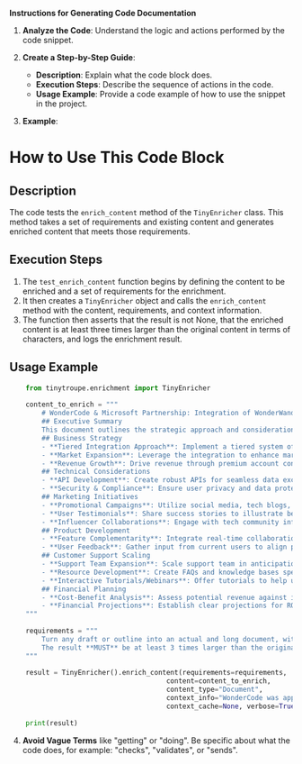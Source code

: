 **Instructions for Generating Code Documentation**

1. **Analyze the Code**: Understand the logic and actions performed by the code snippet.

2. **Create a Step-by-Step Guide**:
    - **Description**: Explain what the code block does.
    - **Execution Steps**: Describe the sequence of actions in the code.
    - **Usage Example**: Provide a code example of how to use the snippet in the project.

3. **Example**:

How to Use This Code Block
=========================================================================================

Description
-------------------------
The code tests the `enrich_content` method of the `TinyEnricher` class. This method takes a set of requirements and existing content and generates enriched content that meets those requirements.

Execution Steps
-------------------------
1. The `test_enrich_content` function begins by defining the content to be enriched and a set of requirements for the enrichment.
2. It then creates a `TinyEnricher` object and calls the `enrich_content` method with the content, requirements, and context information.
3. The function then asserts that the result is not None, that the enriched content is at least three times larger than the original content in terms of characters, and logs the enrichment result.

Usage Example
-------------------------

```python
    from tinytroupe.enrichment import TinyEnricher
    
    content_to_enrich = """
        # WonderCode & Microsoft Partnership: Integration of WonderWand with GitHub
        ## Executive Summary
        This document outlines the strategic approach and considerations for the partnership between WonderCode and Microsoft, focusing on the integration of WonderWand with GitHub. It captures the collaborative efforts and insights from various departments within WonderCode.
        ## Business Strategy
        - **Tiered Integration Approach**: Implement a tiered system offering basic features to free users and advanced functionalities for premium accounts.
        - **Market Expansion**: Leverage the integration to enhance market presence and user base.
        - **Revenue Growth**: Drive revenue through premium account conversions.
        ## Technical Considerations
        - **API Development**: Create robust APIs for seamless data exchange between WonderWand and GitHub.
        - **Security & Compliance**: Ensure user privacy and data protection, adhering to regulations.
        ## Marketing Initiatives
        - **Promotional Campaigns**: Utilize social media, tech blogs, and developer forums to promote the integration.
        - **User Testimonials**: Share success stories to illustrate benefits.
        - **Influencer Collaborations**: Engage with tech community influencers to amplify reach.
        ## Product Development
        - **Feature Complementarity**: Integrate real-time collaboration features into GitHub's code review process.
        - **User Feedback**: Gather input from current users to align product enhancements with user needs.
        ## Customer Support Scaling
        - **Support Team Expansion**: Scale support team in anticipation of increased queries.
        - **Resource Development**: Create FAQs and knowledge bases specific to the integration.
        - **Interactive Tutorials/Webinars**: Offer tutorials to help users maximize the integration's potential.
        ## Financial Planning
        - **Cost-Benefit Analysis**: Assess potential revenue against integration development and maintenance costs.
        - **Financial Projections**: Establish clear projections for ROI measurement.
    """
    
    requirements = """
        Turn any draft or outline into an actual and long document, with many, many details. Include tables, lists, and other elements.
        The result **MUST** be at least 3 times larger than the original content in terms of characters - do whatever it takes to make it this long and detailed.
    """
    
    result = TinyEnricher().enrich_content(requirements=requirements, 
                                       content=content_to_enrich, 
                                       content_type="Document", 
                                       context_info="WonderCode was approached by Microsoft to for a partnership.",
                                       context_cache=None, verbose=True)
    
    print(result)
```

4. **Avoid Vague Terms** like "getting" or "doing". Be specific about what the code does, for example: "checks", "validates", or "sends".